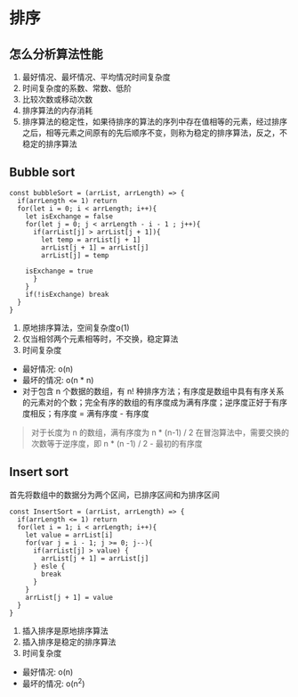 # 排序
## 怎么分析算法性能
1. 最好情况、最坏情况、平均情况时间复杂度
2. 时间复杂度的系数、常数、低阶
3. 比较次数或移动次数
4. 排序算法的内存消耗
5. 排序算法的稳定性，如果待排序的算法的序列中存在值相等的元素，经过排序之后，相等元素之间原有的先后顺序不变，则称为稳定的排序算法，反之，不稳定的排序算法

## Bubble sort
```
const bubbleSort = (arrList, arrLength) => {
  if(arrLength <= 1) return
  for(let i = 0; i < arrLength; i++){
    let isExchange = false
    for(let j = 0; j < arrLength - i - 1 ; j++){
      if(arrList[j] > arrList[j + 1]){
        let temp = arrList[j + 1]
        arrList[j + 1] = arrList[j]
        arrList[j] = temp
        
	isExchange = true
      }
    }
    if(!isExchange) break
  }
}
```
1. 原地排序算法，空间复杂度o(1)
2. 仅当相邻两个元素相等时，不交换，稳定算法
3. 时间复杂度
- 最好情况: o(n)
- 最坏的情况: o(n * n)
- 对于包含 n 个数据的数组，有 n! 种排序方法；有序度是数组中具有有序关系的元素对的个数；完全有序的数组的有序度成为满有序度；逆序度正好于有序度相反；有序度 = 满有序度 - 有序度
> 对于长度为 n 的数组，满有序度为 n * (n-1) / 2
在冒泡算法中，需要交换的次数等于逆序度，即 n * (n -1) / 2 - 最初的有序度

## Insert sort
首先将数组中的数据分为两个区间，已排序区间和为排序区间
```
const InsertSort = (arrList, arrLength) => {
  if(arrLength <= 1) return
  for(let i = 1; i < arrLength; i++){
    let value = arrList[i]
    for(var j = i - 1; j >= 0; j--){
      if(arrList[j] > value) {
        arrList[j + 1] = arrList[j]
      } esle {
        break
      }
    }
    arrList[j + 1] = value
  }
}
```
1. 插入排序是原地排序算法
2. 插入排序是稳定的排序算法
3. 时间复杂度
- 最好情况: o(n)
- 最坏的情况: o(n<sup>2</sup>)


